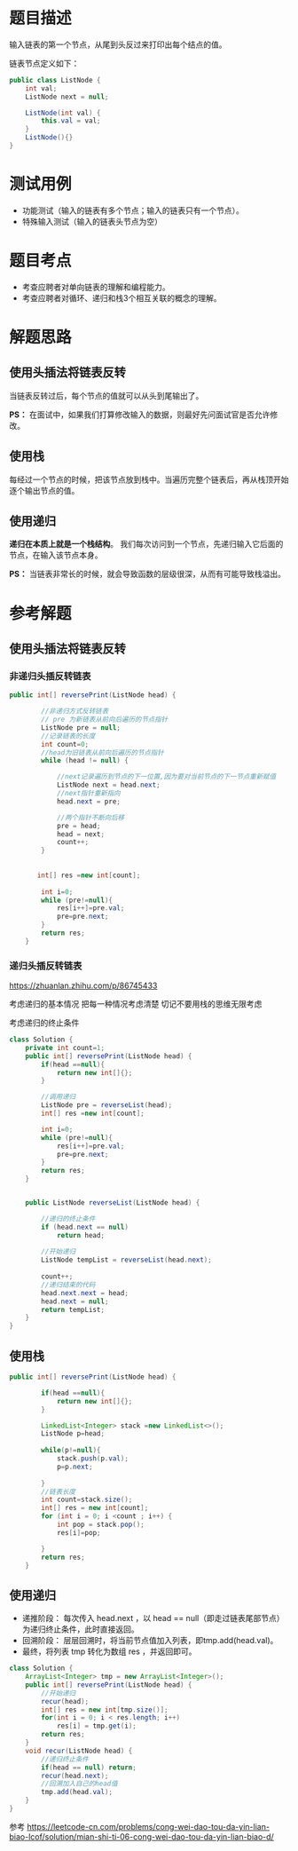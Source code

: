 # 题目描述
输入链表的第一个节点，从尾到头反过来打印出每个结点的值。

链表节点定义如下：
```Java
public class ListNode {
    int val;
    ListNode next = null;

    ListNode(int val) {
        this.val = val;
    }
    ListNode(){}
}
```
# 测试用例
* 功能测试（输入的链表有多个节点；输入的链表只有一个节点）。
* 特殊输入测试（输入的链表头节点为空）

# 题目考点
* 考查应聘者对单向链表的理解和编程能力。
* 考查应聘者对循环、递归和栈3个相互关联的概念的理解。

# 解题思路
## 使用头插法将链表反转
当链表反转过后，每个节点的值就可以从头到尾输出了。

**PS：** 在面试中，如果我们打算修改输入的数据，则最好先问面试官是否允许修改。

## 使用栈
每经过一个节点的时候，把该节点放到栈中。当遍历完整个链表后，再从栈顶开始逐个输出节点的值。

## 使用递归
**递归在本质上就是一个栈结构**。 我们每次访问到一个节点，先递归输入它后面的节点，在输入该节点本身。

**PS：** 当链表非常长的时候，就会导致函数的层级很深，从而有可能导致栈溢出。



# 参考解题
## 使用头插法将链表反转

### 非递归头插反转链表
```Java
public int[] reversePrint(ListNode head) {

        //非递归方式反转链表
        // pre 为新链表从前向后遍历的节点指针
        ListNode pre = null;
        //记录链表的长度
        int count=0;
        //head为旧链表从前向后遍历的节点指针
        while (head != null) {

            //next记录遍历到节点的下一位置,因为要对当前节点的下一节点重新赋值
            ListNode next = head.next;
            //next指针重新指向
            head.next = pre;

            //两个指针不断向后移
            pre = head;
            head = next;
            count++;
        }
        
        
       int[] res =new int[count];
        
        int i=0;
        while (pre!=null){
            res[i++]=pre.val;
            pre=pre.next;
        }
        return res;
    }
```

### 递归头插反转链表

https://zhuanlan.zhihu.com/p/86745433

考虑递归的基本情况 把每一种情况考虑清楚 切记不要用栈的思维无限考虑

考虑递归的终止条件 
```Java
class Solution {
    private int count=1;
    public int[] reversePrint(ListNode head) {
        if(head ==null){
            return new int[]{};
        }

        //调用递归
        ListNode pre = reverseList(head);
        int[] res =new int[count];

        int i=0;
        while (pre!=null){
            res[i++]=pre.val;
            pre=pre.next;
        }
        return res;
    }


    public ListNode reverseList(ListNode head) {

        //递归的终止条件
        if (head.next == null)
            return head;
        
        //开始递归
        ListNode tempList = reverseList(head.next);
        
        count++;
        //递归结束的代码
        head.next.next = head;
        head.next = null;
        return tempList;
    }
}
```

## 使用栈
```Java
public int[] reversePrint(ListNode head) {

        if(head ==null){
            return new int[]{};
        }

        LinkedList<Integer> stack =new LinkedList<>();
        ListNode p=head;
        
        while(p!=null){
            stack.push(p.val);
            p=p.next;
           
        }
        //链表长度
        int count=stack.size();
        int[] res = new int[count];
        for (int i = 0; i <count ; i++) {
            int pop = stack.pop();
            res[i]=pop;

        }
        return res;
    }
```
## 使用递归
* 递推阶段： 每次传入 head.next ，以 head == null（即走过链表尾部节点）为递归终止条件，此时直接返回。
* 回溯阶段： 层层回溯时，将当前节点值加入列表，即tmp.add(head.val)。
* 最终，将列表 tmp 转化为数组 res ，并返回即可。

```Java
class Solution {
    ArrayList<Integer> tmp = new ArrayList<Integer>();
    public int[] reversePrint(ListNode head) {
		//开始递归
        recur(head);
        int[] res = new int[tmp.size()];
        for(int i = 0; i < res.length; i++)
            res[i] = tmp.get(i);
        return res;
    }
    void recur(ListNode head) {
		//递归终止条件
        if(head == null) return;
        recur(head.next);
		//回溯加入自己的head值
        tmp.add(head.val);
    }
}

```

参考 
https://leetcode-cn.com/problems/cong-wei-dao-tou-da-yin-lian-biao-lcof/solution/mian-shi-ti-06-cong-wei-dao-tou-da-yin-lian-biao-d/
